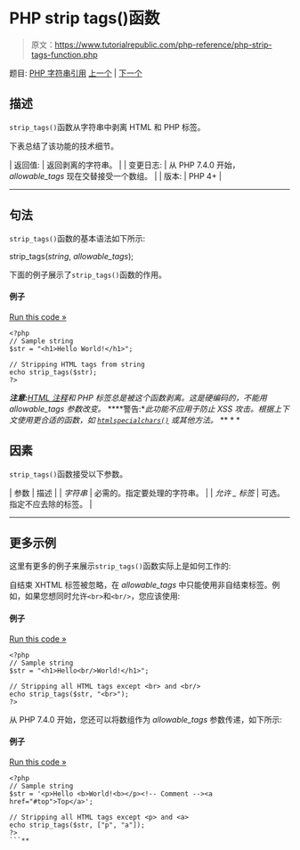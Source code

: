 # PHP strip tags()函数

> 原文：<https://www.tutorialrepublic.com/php-reference/php-strip-tags-function.php>

题目: [PHP 字符串引用](php-string-functions.php) [上一个](php-strcspn-function.php) | [下一个](php-stripcslashes-function.php)

## 描述

`strip_tags()`函数从字符串中剥离 HTML 和 PHP 标签。

下表总结了该功能的技术细节。

| 返回值: | 返回剥离的字符串。 |
| 变更日志: | 从 PHP 7.4.0 开始， *allowable_tags* 现在交替接受一个数组。 |
| 版本: | PHP 4+ |

* * *

## 句法

`strip_tags()`函数的基本语法如下所示:

strip_tags(*string*, *allowable_tags*);

下面的例子展示了`strip_tags()`函数的作用。

#### 例子

[Run this code »](../codelab.php?topic=php&file=strip-html-and-php-tags-from-a-string "Run this code to view the output")

```
<?php
// Sample string
$str = "<h1>Hello World!</h1>";

// Stripping HTML tags from string
echo strip_tags($str);
?>
```

 ***注意:**[HTML 注释](https://www.tutorialrepublic.com/html-tutorial/html-elements.php#comments)和 PHP 标签总是被这个函数剥离。这是硬编码的，不能用 *allowable_tags* 参数改变。*  ****警告:**此功能不应用于防止 XSS 攻击。根据上下文使用更合适的函数，如 [`htmlspecialchars()`](php-htmlspecialchars-function.php) 或其他方法。*  ** * *

## 因素

`strip_tags()`函数接受以下参数。

| 参数 | 描述 |
| *字符串* | 必需的。指定要处理的字符串。 |
| *允许 _ 标签* | 可选。指定不应去除的标签。 |

* * *

## 更多示例

这里有更多的例子来展示`strip_tags()`函数实际上是如何工作的:

自结束 XHTML 标签被忽略，在 *allowable_tags* 中只能使用非自结束标签。例如，如果您想同时允许`<br>`和`<br/>`，您应该使用:

#### 例子

[Run this code »](../codelab.php?topic=php&file=strip-all-html-tags-except-specific-one "Run this code to view the output")

```
<?php
// Sample string
$str = "<h1>Hello<br/>World!</h1>";

// Stripping all HTML tags except <br> and <br/>
echo strip_tags($str, "<br>");
?>
```

从 PHP 7.4.0 开始，您还可以将数组作为 *allowable_tags* 参数传递，如下所示:

#### 例子

[Run this code »](../codelab.php?topic=php&file=passing-multiple-allowable-tags "Run this code to view the output")

```
<?php
// Sample string
$str = '<p>Hello <b>World!<b></p><!-- Comment --><a href="#top">Top</a>';

// Stripping all HTML tags except <p> and <a>
echo strip_tags($str, ["p", "a"]);
?>
```**